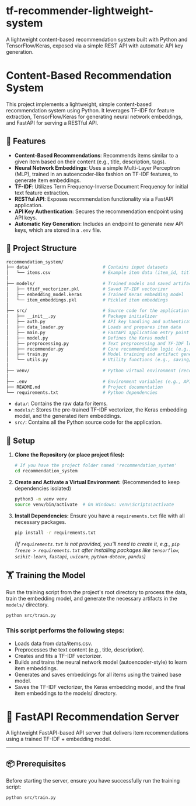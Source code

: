 # tf-recommender-lightweight-system
A lightweight content-based recommendation system built with Python and TensorFlow/Keras, exposed via a simple REST API with automatic API key generation.
# Content-Based Recommendation System

This project implements a lightweight, simple content-based recommendation system using Python. It leverages TF-IDF for feature extraction, TensorFlow/Keras for generating neural network embeddings, and FastAPI for serving a RESTful API.

## 🌟 Features

*   **Content-Based Recommendations**: Recommends items similar to a given item based on their content (e.g., title, description, tags).
*   **Neural Network Embeddings**: Uses a simple Multi-Layer Perceptron (MLP), trained in an autoencoder-like fashion on TF-IDF features, to generate item embeddings.
*   **TF-IDF**: Utilizes Term Frequency-Inverse Document Frequency for initial text feature extraction.
*   **RESTful API**: Exposes recommendation functionality via a FastAPI application.
*   **API Key Authentication**: Secures the recommendation endpoint using API keys.
*   **Automatic Key Generation**: Includes an endpoint to generate new API keys, which are stored in a `.env` file.

## 📂 Project Structure
```bash
recommendation_system/
├── data/                            # Contains input datasets
│   └── items.csv                    # Example item data (item_id, title, description)
│
├── models/                          # Trained models and saved artifacts
│   ├── tfidf_vectorizer.pkl         # Saved TF-IDF vectorizer
│   ├── embedding_model.keras        # Trained Keras embedding model
│   └── item_embeddings.pkl          # Pickled item embeddings
│
├── src/                             # Source code for the application
│   ├── __init__.py                  # Package initializer
│   ├── auth.py                      # API key handling and authentication
│   ├── data_loader.py               # Loads and prepares item data
│   ├── main.py                      # FastAPI application entry point
│   ├── model.py                     # Defines the Keras model
│   ├── preprocessing.py             # Text preprocessing and TF-IDF logic
│   ├── recommender.py               # Core recommendation logic (e.g., cosine similarity)
│   ├── train.py                     # Model training and artifact generation
│   └── utils.py                     # Utility functions (e.g., saving/loading artifacts)
│
├── venv/                            # Python virtual environment (recommended)
│
├── .env                             # Environment variables (e.g., API keys)
├── README.md                        # Project documentation
└── requirements.txt                 # Python dependencies
```

*   `data/`: Contains the raw data for items.
*   `models/`: Stores the pre-trained TF-IDF vectorizer, the Keras embedding model, and the generated item embeddings.
*   `src/`: Contains all the Python source code for the application.

## 🚀 Setup

1.  **Clone the Repository (or place project files):**
    ```bash
    # If you have the project folder named 'recommendation_system'
    cd recommendation_system
    ```

2.  **Create and Activate a Virtual Environment:**
    (Recommended to keep dependencies isolated)
    ```bash
    python3 -m venv venv
    source venv/bin/activate  # On Windows: venv\Scripts\activate
    ```

3.  **Install Dependencies:**
    Ensure you have a `requirements.txt` file with all necessary packages.
    ```bash
    pip install -r requirements.txt
    ```
    *(If `requirements.txt` is not provided, you'll need to create it, e.g., `pip freeze > requirements.txt` after installing packages like `tensorflow`, `scikit-learn`, `fastapi`, `uvicorn`, `python-dotenv`, `pandas`)*

## 🏋️ Training the Model

Run the training script from the project's root directory to process the data, train the embedding model, and generate the necessary artifacts in the `models/` directory.

```bash
python src/train.py
```

### This script performs the following steps:
* Loads data from data/items.csv.
* Preprocesses the text content (e.g., title, description).
* Creates and fits a TF-IDF vectorizer.
* Builds and trains the neural network model (autoencoder-style) to learn item embeddings.
* Generates and saves embeddings for all items using the trained base model.
* Saves the TF-IDF vectorizer, the Keras embedding model, and the final item embeddings to the models/ directory.

# 🚀 FastAPI Recommendation Server

A lightweight FastAPI-based API server that delivers item recommendations using a trained TF-IDF + embedding model.

---

## 📦 Prerequisites

Before starting the server, ensure you have successfully run the training script:

```bash
python src/train.py
```
